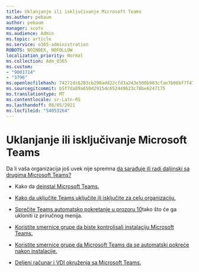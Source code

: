 ```yaml
---
title: Uklanjanje ili isključivanje Microsoft Teams
ms.author: pebaum
author: pebaum
manager: scotv
ms.audience: Admin
ms.topic: article
ms.service: o365-administration
ROBOTS: NOINDEX, NOFOLLOW
localization_priority: Normal
ms.collection: Adm_O365
ms.custom:
- "9001714"
- "3796"
ms.openlocfilehash: 74271dc6203cb290add22cfd3a243e500b983cfae7b06bf7f47e892b868ff4e7
ms.sourcegitcommit: b5f7da89a650d2915dc652449623c78be6247175
ms.translationtype: MT
ms.contentlocale: sr-Latn-RS
ms.lasthandoff: 08/05/2021
ms.locfileid: "54053264"
---
```

# <a name="remove-or-turn-off-microsoft-teams"></a>Uklanjanje ili isključivanje Microsoft Teams

Da li vaša organizacija još uvek nije spremna [da sarađuje ili radi daljinski sa drugima Microsoft Teams?](https://products.office.com/microsoft-teams/group-chat-software?&OCID=AID2000955_SEM_WiLWtgAAAKcGoHNG:20200305184100:s&msclkid=cbe12a5675e41135662d7437325dbd9a&ef_id=WiLWtgAAAKcGoHNG:20200305184100:s)

- Kako da [deinstal Microsoft Teams.](https://support.office.com/article/Uninstall-Microsoft-Teams-3b159754-3c26-4952-abe7-57d27f5f4c81)

- [Kako da uključite Teams uključite ili isključite za celu organizaciju.](https://docs.microsoft.com/MicrosoftTeams/office-365-set-up)

- [Sprečite Teams automatsko pokretanje u prozoru 10](https://support.microsoft.com/help/4026268/windows-10-change-startup-apps)tako što će ga ukloniti iz priručnog menija.

- [Koristite smernice grupe da biste kontrolisali instalaciju Microsoft Teams.](https://docs.microsoft.com/deployoffice/teams-install#use-group-policy-to-control-the-installation-of-microsoft-teams)

- [Koristite smernice grupe da Microsoft Teams da se automatski pokreće nakon instalacije.](https://docs.microsoft.com/deployoffice/teams-install#use-group-policy-to-prevent-microsoft-teams-from-starting-automatically-after-installation)

- [Deljeni računar i VDI okruženja sa Microsoft Teams.](https://docs.microsoft.com/deployoffice/teams-install#shared-computer-and-vdi-environments-with-microsoft-teams)
